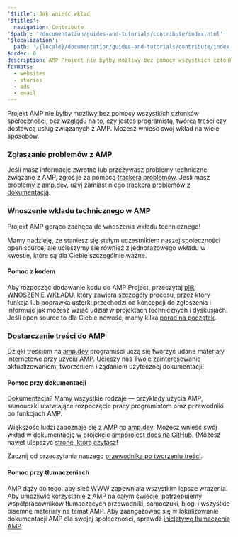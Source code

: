 ```yaml
---
'$title': Jak wnieść wkład
'$titles':
  navigation: Contribute
'$path': '/documentation/guides-and-tutorials/contribute/index.html'
'$localization':
  path: '/{locale}/documentation/guides-and-tutorials/contribute/index.html'
$order: 0
description: AMP Project nie byłby możliwy bez pomocy wszystkich członków społeczności, bez względu na to, czy jesteś programistą, twórcą treści czy dostawcą usług związanych z AMP.
formats:
  - websites
  - stories
  - ads
  - email
---
```


Projekt AMP nie byłby możliwy bez pomocy wszystkich członków społeczności, bez względu na to, czy jesteś programistą, twórcą treści czy dostawcą usług związanych z AMP. Możesz wnieść swój wkład na wiele sposobów.

### Zgłaszanie problemów z AMP

Jeśli masz informacje zwrotne lub przeżywasz problemy techniczne związane z AMP, zgłoś je za pomocą [trackera problemów](https://github.com/ampproject/amphtml/issues). Jeśli masz problemy z [amp.dev](https://amp.dev), użyj zamiast niego [trackera problemów z dokumentacją](https://github.com/ampproject/docs/issues).

### Wnoszenie wkładu technicznego w AMP

Projekt AMP gorąco zachęca do wnoszenia wkładu technicznego!

Mamy nadzieję, że staniesz się stałym uczestnikiem naszej społeczności open source, ale ucieszymy się również z jednorazowego wkładu w kwestie, które są dla Ciebie szczególnie ważne.

#### Pomoc z kodem

Aby rozpocząć dodawanie kodu do AMP Project, przeczytaj [plik WNOSZENIE WKŁADU](https://github.com/ampproject/amphtml/blob/main/docs/contributing.md), który zawiera szczegóły procesu, przez który funkcja lub poprawka usterki przechodzi od koncepcji do zgłoszenia i informuje jak możesz wziąć udział w projektach technicznych i dyskusjach. Jeśli open source to dla Ciebie nowość, mamy kilka [porad na początek](https://github.com/ampproject/amphtml/blob/main/docs/contributing.md#contributing-code).

### Dostarczanie treści do AMP

Dzięki treściom na [amp.dev](https://amp.dev) programiści uczą się tworzyć udane materiały internetowe przy użyciu AMP. Ucieszy nas Twoje zainteresowanie aktualizowaniem, tworzeniem i żądaniem użytecznej dokumentacji!

#### Pomoc przy dokumentacji

Dokumentacja? Mamy wszystkie rodzaje — przykłady użycia AMP, samouczki ułatwiające rozpoczęcie pracy programistom oraz przewodniki po funkcjach AMP.

Większość ludzi zapoznaje się z AMP na [amp.dev](https://amp.dev). Możesz wnieść swój wkład w dokumentację w projekcie [ampproject docs na GitHub](https://github.com/ampproject/docs). (Możesz nawet ulepszyć [stronę, którą czytasz](https://github.com/ampproject/docs/blob/master/content/docs/contribute/contribute.md)!

Zacznij od przeczytania naszego [przewodnika po tworzeniu treści](contribute-documentation/index.md?format=websites).

#### Pomoc przy tłumaczeniach

AMP dąży do tego, aby sieć WWW zapewniała wszystkim lepsze wrażenia. Aby umożliwić korzystanie z AMP na całym świecie, potrzebujemy współpracowników tłumaczących przewodniki, samoczuki, blogi i wszystkie pisemne materiały na temat AMP. Aby zaangażować się w lokalizowanie dokumentacji AMP dla swojej społeczności, sprawdź [inicjatywę tłumaczenia AMP](translations/?format=websites).
